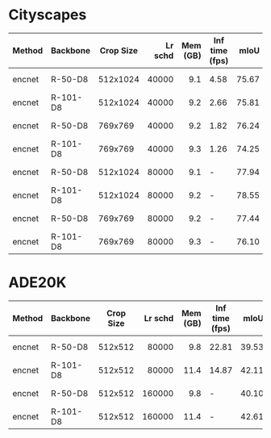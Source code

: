 # Cityscapes
| Method | Backbone | Crop Size | Lr schd | Mem (GB) | Inf time (fps) | mIoU  | mIoU(ms+flip) |                                                                                                                                                                                                 download                                                                                                                                                                                                 |
|--------|----------|-----------|--------:|---------:|----------------|------:|--------------:|----------------------------------------------------------------------------------------------------------------------------------------------------------------------------------------------------------------------------------------------------------------------------------------------------------------------------------------------------------------------------------------------------------|
| encnet | R-50-D8  | 512x1024  |   40000 |      9.1 |           4.58 | 75.67 |         77.08 | [model](https://open-mmlab.s3.ap-northeast-2.amazonaws.com/mmsegmentation/models/encnet/encnet_r50-d8_512x1024_40k_cityscapes/encnet_r50-d8_512x1024_40k_cityscapes_20200621_220958-68638a47.pth) &#124; [log](https://open-mmlab.s3.ap-northeast-2.amazonaws.com/mmsegmentation/models/encnet/encnet_r50-d8_512x1024_40k_cityscapes/encnet_r50-d8_512x1024_40k_cityscapes-20200621_220958.log.json)     |
| encnet | R-101-D8 | 512x1024  |   40000 |      9.2 |           2.66 | 75.81 |         77.21 | [model](https://open-mmlab.s3.ap-northeast-2.amazonaws.com/mmsegmentation/models/encnet/encnet_r101-d8_512x1024_40k_cityscapes/encnet_r101-d8_512x1024_40k_cityscapes_20200621_220933-35e0a3e8.pth) &#124; [log](https://open-mmlab.s3.ap-northeast-2.amazonaws.com/mmsegmentation/models/encnet/encnet_r101-d8_512x1024_40k_cityscapes/encnet_r101-d8_512x1024_40k_cityscapes-20200621_220933.log.json) |
| encnet | R-50-D8  | 769x769   |   40000 |      9.2 |           1.82 | 76.24 |         77.85 | [model](https://open-mmlab.s3.ap-northeast-2.amazonaws.com/mmsegmentation/models/encnet/encnet_r50-d8_769x769_40k_cityscapes/encnet_r50-d8_769x769_40k_cityscapes_20200621_220958-3bcd2884.pth) &#124; [log](https://open-mmlab.s3.ap-northeast-2.amazonaws.com/mmsegmentation/models/encnet/encnet_r50-d8_769x769_40k_cityscapes/encnet_r50-d8_769x769_40k_cityscapes-20200621_220958.log.json)         |
| encnet | R-101-D8 | 769x769   |   40000 |      9.3 |           1.26 | 74.25 |         76.25 | [model](https://open-mmlab.s3.ap-northeast-2.amazonaws.com/mmsegmentation/models/encnet/encnet_r101-d8_769x769_40k_cityscapes/encnet_r101-d8_769x769_40k_cityscapes_20200621_220933-2fafed55.pth) &#124; [log](https://open-mmlab.s3.ap-northeast-2.amazonaws.com/mmsegmentation/models/encnet/encnet_r101-d8_769x769_40k_cityscapes/encnet_r101-d8_769x769_40k_cityscapes-20200621_220933.log.json)     |
| encnet | R-50-D8  | 512x1024  |   80000 |      9.1 | -              | 77.94 |         79.13 | [model](https://open-mmlab.s3.ap-northeast-2.amazonaws.com/mmsegmentation/models/encnet/encnet_r50-d8_512x1024_80k_cityscapes/encnet_r50-d8_512x1024_80k_cityscapes_20200622_003554-fc5c5624.pth) &#124; [log](https://open-mmlab.s3.ap-northeast-2.amazonaws.com/mmsegmentation/models/encnet/encnet_r50-d8_512x1024_80k_cityscapes/encnet_r50-d8_512x1024_80k_cityscapes-20200622_003554.log.json)     |
| encnet | R-101-D8 | 512x1024  |   80000 |      9.2 | -              | 78.55 |         79.47 | [model](https://open-mmlab.s3.ap-northeast-2.amazonaws.com/mmsegmentation/models/encnet/encnet_r101-d8_512x1024_80k_cityscapes/encnet_r101-d8_512x1024_80k_cityscapes_20200622_003555-1de64bec.pth) &#124; [log](https://open-mmlab.s3.ap-northeast-2.amazonaws.com/mmsegmentation/models/encnet/encnet_r101-d8_512x1024_80k_cityscapes/encnet_r101-d8_512x1024_80k_cityscapes-20200622_003555.log.json) |
| encnet | R-50-D8  | 769x769   |   80000 |      9.2 | -              | 77.44 |         78.72 | [model](https://open-mmlab.s3.ap-northeast-2.amazonaws.com/mmsegmentation/models/encnet/encnet_r50-d8_769x769_80k_cityscapes/encnet_r50-d8_769x769_80k_cityscapes_20200622_003554-55096dcb.pth) &#124; [log](https://open-mmlab.s3.ap-northeast-2.amazonaws.com/mmsegmentation/models/encnet/encnet_r50-d8_769x769_80k_cityscapes/encnet_r50-d8_769x769_80k_cityscapes-20200622_003554.log.json)         |
| encnet | R-101-D8 | 769x769   |   80000 |      9.3 | -              | 76.10 |         76.97 | [model](https://open-mmlab.s3.ap-northeast-2.amazonaws.com/mmsegmentation/models/encnet/encnet_r101-d8_769x769_80k_cityscapes/encnet_r101-d8_769x769_80k_cityscapes_20200622_003555-470ef79d.pth) &#124; [log](https://open-mmlab.s3.ap-northeast-2.amazonaws.com/mmsegmentation/models/encnet/encnet_r101-d8_769x769_80k_cityscapes/encnet_r101-d8_769x769_80k_cityscapes-20200622_003555.log.json)     |

# ADE20K
| Method | Backbone | Crop Size | Lr schd | Mem (GB) | Inf time (fps) | mIoU  | mIoU(ms+flip) |                                                                                                                                                                                         download                                                                                                                                                                                         |
|--------|----------|-----------|--------:|---------:|----------------|------:|--------------:|------------------------------------------------------------------------------------------------------------------------------------------------------------------------------------------------------------------------------------------------------------------------------------------------------------------------------------------------------------------------------------------|
| encnet | R-50-D8  | 512x512   |   80000 |      9.8 |          22.81 | 39.53 |         41.17 | [model](https://open-mmlab.s3.ap-northeast-2.amazonaws.com/mmsegmentation/models/encnet/encnet_r50-d8_512x512_80k_ade20k/encnet_r50-d8_512x512_80k_ade20k_20200622_042412-44b46b04.pth) &#124; [log](https://open-mmlab.s3.ap-northeast-2.amazonaws.com/mmsegmentation/models/encnet/encnet_r50-d8_512x512_80k_ade20k/encnet_r50-d8_512x512_80k_ade20k-20200622_042412.log.json)         |
| encnet | R-101-D8 | 512x512   |   80000 |     11.4 |          14.87 | 42.11 |         43.61 | [model](https://open-mmlab.s3.ap-northeast-2.amazonaws.com/mmsegmentation/models/encnet/encnet_r101-d8_512x512_80k_ade20k/encnet_r101-d8_512x512_80k_ade20k_20200622_101128-dd35e237.pth) &#124; [log](https://open-mmlab.s3.ap-northeast-2.amazonaws.com/mmsegmentation/models/encnet/encnet_r101-d8_512x512_80k_ade20k/encnet_r101-d8_512x512_80k_ade20k-20200622_101128.log.json)     |
| encnet | R-50-D8  | 512x512   |  160000 |      9.8 | -              | 40.10 |         41.71 | [model](https://open-mmlab.s3.ap-northeast-2.amazonaws.com/mmsegmentation/models/encnet/encnet_r50-d8_512x512_160k_ade20k/encnet_r50-d8_512x512_160k_ade20k_20200622_101059-b2db95e0.pth) &#124; [log](https://open-mmlab.s3.ap-northeast-2.amazonaws.com/mmsegmentation/models/encnet/encnet_r50-d8_512x512_160k_ade20k/encnet_r50-d8_512x512_160k_ade20k-20200622_101059.log.json)     |
| encnet | R-101-D8 | 512x512   |  160000 |     11.4 | -              | 42.61 |         44.01 | [model](https://open-mmlab.s3.ap-northeast-2.amazonaws.com/mmsegmentation/models/encnet/encnet_r101-d8_512x512_160k_ade20k/encnet_r101-d8_512x512_160k_ade20k_20200622_073348-7989641f.pth) &#124; [log](https://open-mmlab.s3.ap-northeast-2.amazonaws.com/mmsegmentation/models/encnet/encnet_r101-d8_512x512_160k_ade20k/encnet_r101-d8_512x512_160k_ade20k-20200622_073348.log.json) |

